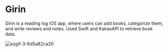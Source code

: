 # Girin

Girin is a reading log iOS app, where users can add books, categorize them, and write reviews and notes. Used Swift and KakaoAPI to retrieve book data.

![ezgif-3-6d5a82ca20](https://github.com/user-attachments/assets/d4ea4a75-d99c-47bf-88f2-09ed3774fb1d)
